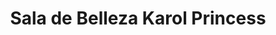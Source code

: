 ---
title: "Sala de Belleza Karol Princess"
url: /puerto-boyaca/sala-de-belleza-karol-princess/
shop: cosméticos
---